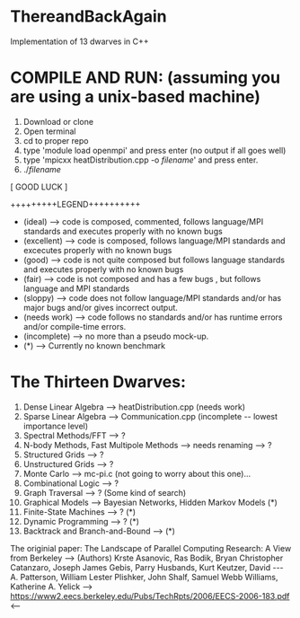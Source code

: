 # ThereandBackAgain
Implementation of 13 dwarves in C++
# COMPILE AND RUN: (assuming you are using a unix-based machine)
1. Download or clone
2. Open terminal
3. cd to proper repo
4. type 'module load openmpi' and press enter (no output if all goes well)
5. type 'mpicxx heatDistribution.cpp -o *filename*' and press enter. 
6. ./*filename*

[                                                      GOOD LUCK                                                            ]

 +++++++++LEGEND++++++++++
* (ideal) --> code is composed, commented, follows language/MPI standards and executes properly with no known bugs 
* (excellent) --> code is composed, follows language/MPI standards and excecutes properly with no known bugs
* (good) --> code is not quite composed but follows language standards and executes properly with no known bugs
* (fair) --> code is not composed and has a few bugs , but follows language and MPI standards
* (sloppy) --> code does not follow language/MPI standards and/or has major bugs and/or gives incorrect output.
* (needs work) --> code follows no standards and/or has runtime errors and/or compile-time errors.
* (incomplete) --> no more than a pseudo mock-up.
* (*) --> Currently no known benchmark

# The Thirteen Dwarves: 
1. Dense Linear Algebra --> heatDistribution.cpp (needs work)
2. Sparse Linear Algebra --> Communication.cpp (incomplete -- lowest importance level)
3. Spectral Methods/FFT --> ?
4. N-body Methods, Fast Multipole Methods --> needs renaming --> ?
5. Structured Grids --> ?
6. Unstructured Grids --> ?
7. Monte Carlo --> mc-pi.c (not going to worry about this one)...
8. Combinational Logic --> ?
9. Graph Traversal --> ? (Some kind of search)
10. Graphical Models --> Bayesian Networks, Hidden Markov Models (*)
11. Finite-State Machines --> ? (*)
12. Dynamic Programming --> ? (*)
13. Backtrack and Branch-and-Bound -->  (*)

The originial paper: The Landscape of Parallel Computing Research: A View from Berkeley
--> (Authors) Krste Asanovic, Ras Bodik, Bryan Christopher Catanzaro, Joseph James Gebis, Parry Husbands, Kurt Keutzer, David ---  A. Patterson, William Lester Plishker, John Shalf, Samuel Webb Williams, Katherine A. Yelick
--> https://www2.eecs.berkeley.edu/Pubs/TechRpts/2006/EECS-2006-183.pdf <--

